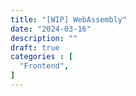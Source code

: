 ```yaml
---
title: "[WIP] WebAssembly"
date: "2024-03-16"
description: ""
draft: true
categories : [
  "Frontend",
]
---
```

